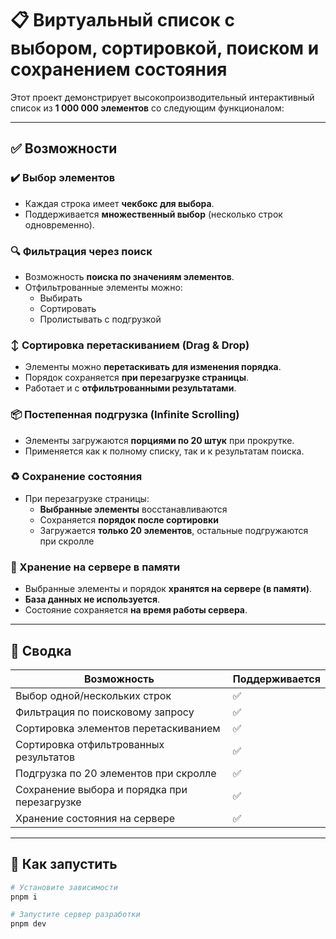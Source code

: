 # 📋 Виртуальный список с выбором, сортировкой, поиском и сохранением состояния

Этот проект демонстрирует высокопроизводительный интерактивный список из **1 000 000 элементов** со следующим функционалом:

---

## ✅ Возможности

### ✔️ Выбор элементов

- Каждая строка имеет **чекбокс для выбора**.
- Поддерживается **множественный выбор** (несколько строк одновременно).

### 🔍 Фильтрация через поиск

- Возможность **поиска по значениям элементов**.
- Отфильтрованные элементы можно:
  - Выбирать
  - Сортировать
  - Пролистывать с подгрузкой

### ↕️ Сортировка перетаскиванием (Drag & Drop)

- Элементы можно **перетаскивать для изменения порядка**.
- Порядок сохраняется **при перезагрузке страницы**.
- Работает и с **отфильтрованными результатами**.

### 📦 Постепенная подгрузка (Infinite Scrolling)

- Элементы загружаются **порциями по 20 штук** при прокрутке.
- Применяется как к полному списку, так и к результатам поиска.

### ♻️ Сохранение состояния

- При перезагрузке страницы:
  - **Выбранные элементы** восстанавливаются
  - Сохраняется **порядок после сортировки**
  - Загружается **только 20 элементов**, остальные подгружаются при скролле

### 🧠 Хранение на сервере в памяти

- Выбранные элементы и порядок **хранятся на сервере (в памяти)**.
- **База данных не используется**.
- Состояние сохраняется **на время работы сервера**.

---

## 📌 Сводка

| Возможность                                  | Поддерживается |
| -------------------------------------------- | -------------- |
| Выбор одной/нескольких строк                 | ✅             |
| Фильтрация по поисковому запросу             | ✅             |
| Сортировка элементов перетаскиванием         | ✅             |
| Сортировка отфильтрованных результатов       | ✅             |
| Подгрузка по 20 элементов при скролле        | ✅             |
| Сохранение выбора и порядка при перезагрузке | ✅             |
| Хранение состояния на сервере                | ✅             |

---

## 🚀 Как запустить

```bash
# Установите зависимости
pnpm i

# Запустите сервер разработки
pnpm dev
```

